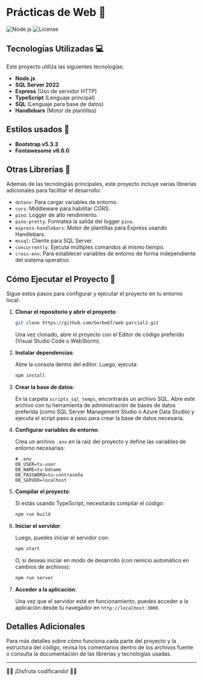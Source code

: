 # Prácticas de Web 🍎

![Node.js](https://img.shields.io/badge/Node.js-v20.18.0-darkgreen)
![License](https://img.shields.io/badge/License-MIT-blue)

## Tecnologías Utilizadas 💻

Este proyecto utiliza las siguientes tecnologías:

- **Node.js**
- **SQL Server 2022**
- **Express** (Uso de servidor HTTP)
- **TypeScript** (Lenguaje principal)
- **SQL** (Lenguaje para base de datos)
- **Handlebars** (Motor de plantillas)

## Estilos usados 🎨

- **Bootstrap v5.3.3**
- **Fontawesome v6.6.0**

## Otras Librerías 📕

Además de las tecnologías principales, este proyecto incluye varias librerías adicionales para facilitar el desarrollo:

- `dotenv`: Para cargar variables de entorno.
- `cors`: Middleware para habilitar CORS.
- `pino`: Logger de alto rendimiento.
- `pino-pretty`: Formatea la salida del logger `pino`.
- `express-handlebars`: Motor de plantillas para Express usando Handlebars.
- `mssql`: Cliente para SQL Server.
- `concurrently`: Ejecuta múltiples comandos al mismo tiempo.
- `cross-env`: Para establecer variables de entorno de forma independiente del sistema operativo.

## Cómo Ejecutar el Proyecto 🤔

Sigue estos pasos para configurar y ejecutar el proyecto en tu entorno local:

1. **Clonar el repositorio y abrir el proyecto**:

    ```bash
    git clone https://github.com/Gerbo67/web-parcial2.git
    ```

   Una vez clonado, abre el proyecto con el Editor de código preferido (Visual Studio Code o WebStorm).

2. **Instalar dependencias**:

   Abre la consola dentro del editor. Luego, ejecuta:

    ```bash
    npm install
    ```
3. **Crear la base de datos**:

   En la carpeta `scripts_sql_temps`, encontrarás un archivo SQL. Abre este archivo con tu herramienta de 
   administración de bases de datos preferida (como SQL Server Management Studio o Azure Data Studio) y ejecuta el script paso a paso para crear la base de datos necesaria.

4. **Configurar variables de entorno**:

   Crea un archivo `.env` en la raíz del proyecto y define las variables de entorno necesarias:

    ```plaintext
    # .env 
    DB_USER=tu-user
    DB_NAME=tu-bdname
    DB_PASSWORD=tu-contraseña
    DB_SERVER=localhost
    ```

5. **Compilar el proyecto**:

   Si estás usando TypeScript, necesitarás compilar el código:

    ```bash
    npm run build
    ```

6. **Iniciar el servidor**:

   Luego, puedes iniciar el servidor con:

    ```bash
    npm start
    ```

   O, si deseas iniciar en modo de desarrollo (con reinicio automático en cambios de archivos):

    ```bash
    npm run server
    ```

7. **Acceder a la aplicación**:

   Una vez que el servidor esté en funcionamiento, puedes acceder a la aplicación desde tu navegador en `http://localhost:3000`.

## Detalles Adicionales

Para más detalles sobre cómo funciona cada parte del proyecto y la estructura del código, revisa los comentarios dentro de los archivos fuente o consulta la documentación de las librerías y tecnologías usadas.

---

🥳💃 ¡Disfruta codificando! 💃🥳
